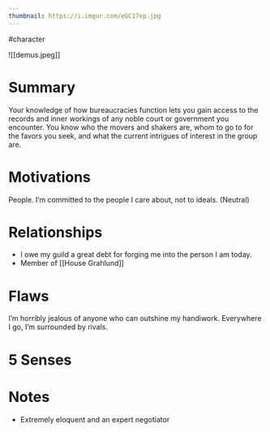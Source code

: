 ```yaml
---
thumbnail: https://i.imgur.com/eGC17ep.jpg
---
```


#character 

![[demus.jpeg]]
# Summary
Your knowledge of how bureaucracies function lets you gain access to the records and inner workings of any noble court or government you encounter. You know who the movers and shakers are, whom to go to for the favors you seek, and what the current intrigues of interest in the group are.

# Motivations
People. I’m committed to the people I care about, not to ideals. (Neutral)

# Relationships
- I owe my guild a great debt for forging me into the person I am today.
- Member of [[House Grahlund]]

# Flaws
I’m horribly jealous of anyone who can outshine my handiwork. Everywhere I go, I’m surrounded by rivals.

# 5 Senses
# Notes
- Extremely eloquent and an expert negotiator
